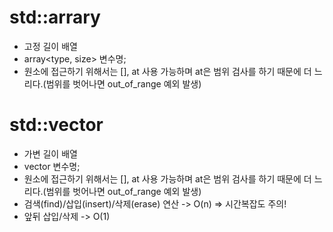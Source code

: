 # std::arrary
* 고정 길이 배열
* array<type, size> 변수명;
* 원소에 접근하기 위해서는 [], at 사용 가능하며 at은 범위 검사를 하기 때문에 더 느리다.(범위를 벗어나면 out_of_range 예외 발생)
# std::vector
* 가변 길이 배열
* vector<type> 변수명;
* 원소에 접근하기 위해서는 [], at 사용 가능하며 at은 범위 검사를 하기 때문에 더 느리다.(범위를 벗어나면 out_of_range 예외 발생)
* 검색(find)/삽입(insert)/삭제(erase) 연산 -> O(n) => 시간복잡도 주의!
* 앞뒤 삽입/삭제 -> O(1)
